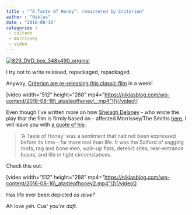 ```yaml
---
title : "“A Taste Of Honey”: remastered by Criterion"
author : "Niklas"
date : "2016-08-16"
categories : 
 - culture
 - morrissey
 - video
---
```


[![829_DVD_box_348x490_original](https://niklasblog.com/wp-content/829_DVD_box_348x490_original.jpg)](https://niklasblog.com/wp-content/829_DVD_box_348x490_original.jpg)

I try not to write reissued, repackaged, repackaged.

Anyway, [Criterion are re-releasing this classic film](https://www.criterion.com/films/28734-a-taste-of-honey) in a week!

\[video width="512" height="288" mp4="https://niklasblog.com/wp-content/2016-08-16\_atasteofhoney\_.mp4"\]\[/video\]

Even though I've written more on how [Shelagh Delaney](https://en.wikipedia.org/wiki/Shelagh_Delaney) - who wrote the play that the film is firmly based on - affected Morrissey/The Smiths [here](https://niklasblog.com/?p=8852), I will leave you with [a quote of his](http://true-to-you.net/morrissey_news_111121_02):

> 'A Taste of Honey' was a sentiment that had not been expressed before its time - far more real than life. It was the Salford of sagging roofs, rag and bone men, walk-up flats, derelict sites, rear-entrance buses, and life in tight circumstances.

Check this out:

\[video width="512" height="288" mp4="https://niklasblog.com/wp-content/2016-08-16\_atasteofhoney2.mp4"\]\[/video\]

Has life ever been depicted _as alive?_

Ah love yeh. Cus' _you're daft_.
